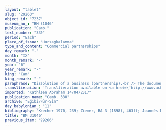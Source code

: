 ```yaml
---
layout: "tablet"
slug: "29263"
object_id: "7237"
museum_no_: "BM 31046"
publication: "Camb."
text_number: "330"
period: "Each"
place_of_issue: "Hursagkalamma"
type_and_content: "Commercial partnerships"
day_remark: "-"
month: "IX"
month_remark: "-"
year: "6"
year_remark: "-"
king: "Cam"
king_remark: "-"
paraphrase: "Dissolution of a business (partnership).<br /> The document opens with a list of the equipment (<em>ud&ucirc;</em>) that <strong>A</strong> should give (<em>nadānu</em>) to <strong><sup>f</sup>B</strong>, slave of <strong>C</strong>: 5 beds (<em>er&scaron;u</em>), 10 chairs (<em>kuss&ucirc;</em>), 3 tables (<em>pa&scaron;&scaron;uru</em>), 1 <em>lamp stand</em> (<em>ingurēnu</em>), 3 knives (<em>sirpu</em>), 1 iron spade (<em>marru</em>), 1 axe (<em>qulmu</em>), 1 fermenting vat (<em>namzītu</em>), 1 potstand (<em>kankannu</em>), 1 kettle (<em>mu&scaron;ahhinu</em>), 1 stand for a large vessel (<em>&scaron;iddatu</em>), 1 pair of tongs (<em>ma&scaron;&scaron;ānu</em>), 1 chest (<em>arannu</em>) of <em>u&scaron;ukullatu</em> - reed. They no longer own anything jointly. They will not renew litigation (<em>t&acirc;ru</em>) against each other. <strong>A</strong> is not allowed to take out (wr. <em>ul</em>&nbsp;<em>&lt;&uacute;</em><sup>!</sup><em>&gt;-&scaron;e-UṢ-ṣu</em> lit. will cause to go out) any of the equipment that belongs to <strong><sup>f</sup></strong><strong>B</strong> between now and (<em>adi)</em> the end of &Scaron;abāṭ (XI). <strong><sup>f</sup></strong><strong>B</strong> will pay the house rent (<em>idu</em>) from her own assets (<em>ultu ramāni&scaron;u nadānu</em>). Names of 3 witnesses and the scribe. After the list of witnesses, the scribe, date and place, it is mentioned that <strong>A</strong> should give the document that states <strong>D</strong>&rsquo;s credit claim to <strong><sup>f</sup>B</strong>.<br /> &nbsp;<br /> <strong>A </strong>= Marduk-iqī&scaron;anni (without affiliation); <strong><sup>f</sup>B </strong>= <sup>f</sup>Ishunnatu (without affiliation); <strong>C </strong>= Itti-Marduk-balāṭu(/&Scaron;ulāya//Egibi); <strong><sup>f</sup>D </strong>= <sup>f</sup>Lillikanu (without affiliation)"
transliteration: "Transliteration available on <a href=\"http://www.achemenet.com/fr/item/?/sources-textuelles/textes-par-langues-et-ecritures/babylonien/archives-egibi/1681128\" target=\"_blank\">Achemenet</a>"
imported: "Kathleen Abraham 14/04/2017"
publication_name: "Camb. 330"
archive: "Egibi/Nūr-Sîn"
day_babylonian_: "11"
bibliography: "Krecher 1970, 239; Ziemer, BA 3 (1898), 463ff; Joannès NABU 1992/64"
title: "BM 31046"
previous_item: "29266"
---
```

